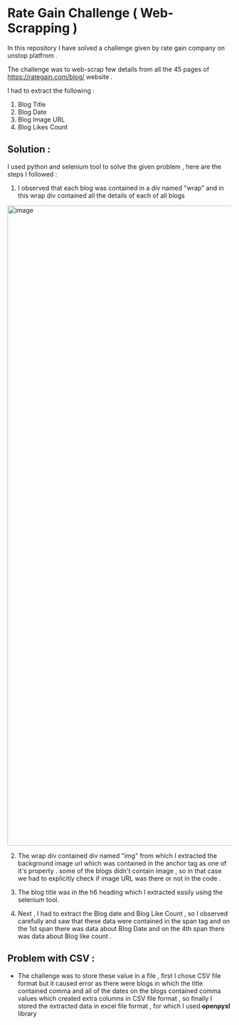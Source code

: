 # Rate Gain Challenge ( Web-Scrapping )

In this repository I have solved a challenge given by rate gain company on unstop platfrom .

The challenge was to web-scrap few details from all the 45 pages of https://rategain.com/blog/ website .

I had to extract the following :

1. Blog Title
2. Blog Date
3. Blog Image URL
4. Blog Likes Count

## Solution :

I used python and selenium tool to solve the given problem , here are the steps I followed :

1. I observed that each blog was contained in a div named "wrap" and in this wrap div contained all the details of each of all blogs

<img width="1440" alt="image" src="https://github.com/anandsagar00/Covid-19-Vaccination-Analysis/assets/80447047/8f1c1061-c24b-4dd1-8034-fc61734f927c">

2. The wrap div contained div named "img" from which I extracted the background image url which was contained in the anchor tag as one of it's property .
   some of the blogs didn't contain image , so in that case we had to explicitly check if image URL was there or not in the code .

3. The blog title was in the h6 heading which I extracted easily using the selenium tool.
4. Next , I had to extract the Blog date and Blog Like Count , so I observed carefully and saw that these data were contained in the span tag
   and on the 1st span there was data about Blog Date and on the 4th span there was data about Blog like count .

## Problem with CSV :

- The challenge was to store these value in a file , first I chose CSV file format but it caused error as there were blogs in which the title contained comma and all of the dates on the blogs contained comma values which created extra columns in CSV file format , so finally I stored the extracted data in excel file format , for which I used **openpyxl** library
